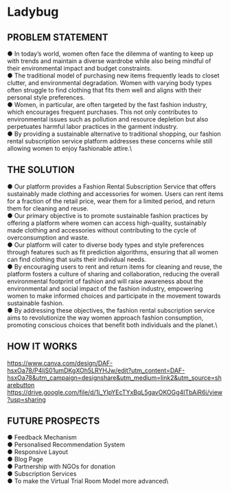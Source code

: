 # Ladybug

## PROBLEM STATEMENT
● In today’s world, women often face the dilemma of wanting to keep up with trends
and maintain a diverse wardrobe while also being mindful of their environmental
impact and budget constraints.\
● The traditional model of purchasing new items frequently leads to closet clutter,
and environmental degradation. Women with varying body types often struggle to
find clothing that fits them well and aligns with their personal style preferences.\
● Women, in particular, are often targeted by the fast fashion industry, which
encourages frequent purchases. This not only contributes to environmental issues
such as pollution and resource depletion but also perpetuates harmful labor
practices in the garment industry.\
● By providing a sustainable alternative to traditional shopping, our fashion rental
subscription service platform addresses these concerns while still allowing women
to enjoy fashionable attire.\

## THE SOLUTION
● Our platform provides a Fashion Rental Subscription Service that offers sustainably made clothing
and accessories for women. Users can rent items for a fraction of the retail price, wear them for a
limited period, and return them for cleaning and reuse.\
● Our primary objective is to promote sustainable fashion practices by offering a platform where
women can access high-quality, sustainably made clothing and accessories without contributing to
the cycle of overconsumption and waste.\
● Our platform will cater to diverse body types and style preferences through features such as fit
prediction algorithms, ensuring that all women can find clothing that suits their individual needs.\
● By encouraging users to rent and return items for cleaning and reuse, the platform fosters a culture
of sharing and collaboration, reducing the overall environmental footprint of fashion and will raise
awareness about the environmental and social impact of the fashion industry, empowering women
to make informed choices and participate in the movement towards sustainable fashion.\
● By addressing these objectives, the fashion rental subscription service aims to revolutionize the
way women approach fashion consumption, promoting conscious choices that benefit both
individuals and the planet.\

## HOW IT WORKS
https://www.canva.com/design/DAF-hsxOa78/P4ljS01umDKgXOh5LRYHJw/edit?utm_content=DAF-hsxOa78&utm_campaign=designshare&utm_medium=link2&utm_source=sharebutton
\
https://drive.google.com/file/d/1j_YIpYEcTYxBqL5gavOKOGg4ITbAiR6i/view?usp=sharing

## FUTURE PROSPECTS
● Feedback Mechanism\
● Personalised Recommendation System\
● Responsive Layout\
● Blog Page\
● Partnership with NGOs for donation\
● Subscription Services\
● To make the Virtual Trial Room Model more advanced\



